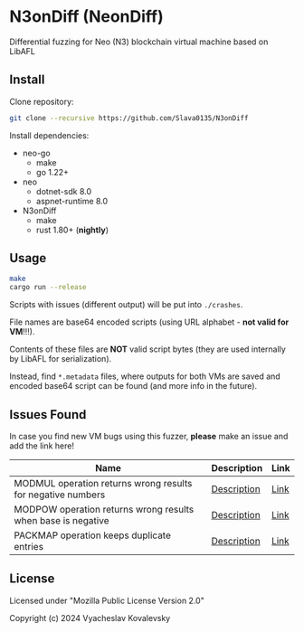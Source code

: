 # N3onDiff (NeonDiff)

Differential fuzzing for Neo (N3) blockchain virtual machine based on LibAFL

## Install

Clone repository:

```sh
git clone --recursive https://github.com/Slava0135/N3onDiff
```

Install dependencies:

- neo-go
  - make
  - go 1.22+
- neo
  - dotnet-sdk 8.0
  - aspnet-runtime 8.0
- N3onDiff
  - make
  - rust 1.80+ (__nightly__)

## Usage

```sh
make
cargo run --release
```

Scripts with issues (different output) will be put into `./crashes`.

File names are base64 encoded scripts (using URL alphabet - __not valid for VM__!!!).

Contents of these files are __NOT__ valid script bytes (they are used internally by LibAFL for serialization).

Instead, find `*.metadata` files, where outputs for both VMs are saved and encoded base64 script can be found (and more info in the future).

## Issues Found

In case you find new VM bugs using this fuzzer, __please__ make an issue and add the link here!

| Name                                                         | Description                          | Link                                                    |
| ------------------------------------------------------------ | ------------------------------------ | ------------------------------------------------------- |
| MODMUL operation returns wrong results for negative numbers | [Description](./bugs/neo-go-3598.md) | [Link](https://github.com/nspcc-dev/neo-go/issues/3598) |
| MODPOW operation returns wrong results when base is negative | [Description](./bugs/neo-go-3612.md) | [Link](https://github.com/nspcc-dev/neo-go/issues/3612) |
| PACKMAP operation keeps duplicate entries | [Description](./bugs/neo-go-3613.md) | [Link](https://github.com/nspcc-dev/neo-go/issues/3613) |

## License

Licensed under "Mozilla Public License Version 2.0"

Copyright (c) 2024 Vyacheslav Kovalevsky